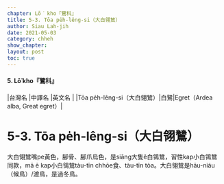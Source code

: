 ```yaml
---
chapter: Lō͘ kho『鷺科』
title: 5-3. Tōa pe̍h-lêng-si（大白翎鷥）
author: Siau Lah-jih
date: 2021-05-03
category: chheh
show_chapter: 
layout: post
toc: true
---
```


#### 5. Lō͘ kho『鷺科』

|台灣名   |中譯名   |英文名   |
|Tōa pe̍h-lêng-si（大白翎鷥）|白鷺|Egret（Ardea alba, Great egret）|

# 5-3. Tōa pe̍h-lêng-si（大白翎鷥）

大白翎鷥嘴pe黃色，腳骨、腳爪烏色，是siāng大隻ê白鴒鷥，習性kap小白鴒鷥同款，mā ē kap小白鴒鷥tàu-tīn chhōe食、tàu-tīn tòa。大白翎鷥是hāu-niáu（候鳥）/渡鳥，是過冬鳥。



